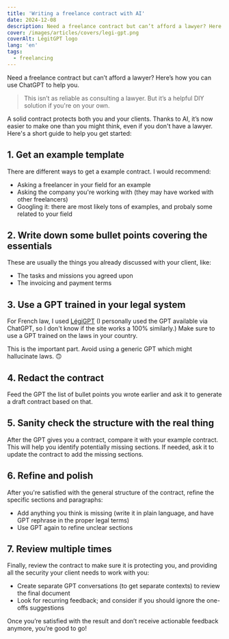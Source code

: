 ```yaml
---
title: 'Writing a freelance contract with AI'
date: 2024-12-08
description: Need a freelance contract but can’t afford a lawyer? Here’s how AI can help!
cover: /images/articles/covers/legi-gpt.png
coverAlt: LégitGPT logo
lang: 'en'
tags:
  - freelancing
---
```


Need a freelance contract but can’t afford a lawyer? Here’s how you can use ChatGPT to help you.

> This isn’t as reliable as consulting a lawyer. But it’s a helpful DIY solution if you're on your own.

A solid contract protects both you and your clients. Thanks to AI, it’s now easier to make one than you might think, even if you don't have a lawyer. Here's a short guide to help you get started:

## 1. Get an example template

There are different ways to get a example contract. I would recommend:
- Asking a freelancer in your field for an example
- Asking the company you're working with (they may have worked with other freelancers)
- Googling it: there are most likely tons of examples, and probaly some related to your field

## 2. Write down some bullet points covering the essentials

These are usually the things you already discussed with your client, like:
- The tasks and missions you agreed upon
- The invoicing and payment terms

## 3. Use a GPT trained in your legal system

For French law, I used [LégiGPT](https://legigpt.fr/) (I personally used the GPT available via ChatGPT, so I don't know if the site works a 100% similarly.) Make sure to use a GPT trained on the laws in your country.

This is the important part. Avoid using a generic GPT which might hallucinate laws. 🙃

## 4. Redact the contract

Feed the GPT the list of bullet points you wrote earlier and ask it to generate a draft contract based on that.

## 5. Sanity check the structure with the real thing

After the GPT gives you a contract, compare it with your example contract. This will help you identify potentially missing sections. If needed, ask it to update the contract to add the missing sections.

## 6. Refine and polish

After you're satisfied with the general structure of the contract, refine the specific sections and paragraphs:
- Add anything you think is missing (write it in plain language, and have GPT rephrase in the proper legal terms)
- Use GPT again to refine unclear sections

## 7. Review multiple times

Finally, review the contract to make sure it is protecting you, and providing all the security your client needs to work with you:
- Create separate GPT conversations (to get separate contexts) to review the final document
- Look for recurring feedback; and consider if you should ignore the one-offs suggestions

Once you’re satisfied with the result and don’t receive actionable feedback anymore, you’re good to go!
